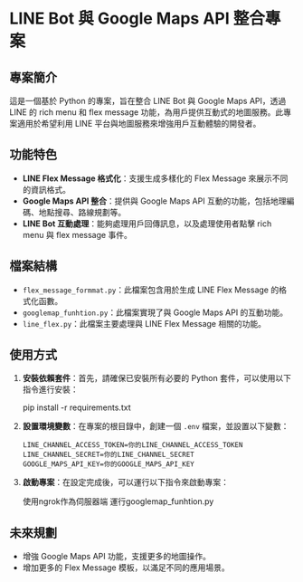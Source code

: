 # LINE Bot 與 Google Maps API 整合專案

## 專案簡介

這是一個基於 Python 的專案，旨在整合 LINE Bot 與 Google Maps API，透過 LINE 的 rich menu 和 flex message 功能，為用戶提供互動式的地圖服務。此專案適用於希望利用 LINE 平台與地圖服務來增強用戶互動體驗的開發者。

## 功能特色

- **LINE Flex Message 格式化**：支援生成多樣化的 Flex Message 來展示不同的資訊格式。
- **Google Maps API 整合**：提供與 Google Maps API 互動的功能，包括地理編碼、地點搜尋、路線規劃等。
- **LINE Bot 互動處理**：能夠處理用戶回傳訊息，以及處理使用者點擊 rich menu 與 flex message 事件。

## 檔案結構

- `flex_message_formmat.py`：此檔案包含用於生成 LINE Flex Message 的格式化函數。
- `googlemap_funhtion.py`：此檔案實現了與 Google Maps API 的互動功能。
- `line_flex.py`：此檔案主要處理與 LINE Flex Message 相關的功能。

## 使用方式

1. **安裝依賴套件**：首先，請確保已安裝所有必要的 Python 套件，可以使用以下指令進行安裝：

    
    pip install -r requirements.txt
    

2. **設置環境變數**：在專案的根目錄中，創建一個 `.env` 檔案，並設置以下變數：

    ```env
    LINE_CHANNEL_ACCESS_TOKEN=你的LINE_CHANNEL_ACCESS_TOKEN
    LINE_CHANNEL_SECRET=你的LINE_CHANNEL_SECRET
    GOOGLE_MAPS_API_KEY=你的GOOGLE_MAPS_API_KEY
    ```

3. **啟動專案**：在設定完成後，可以運行以下指令來啟動專案：

    使用ngrok作為伺服器端
    運行googlemap_funhtion.py
    

## 未來規劃

- 增強 Google Maps API 功能，支援更多的地圖操作。
- 增加更多的 Flex Message 模板，以滿足不同的應用場景。
